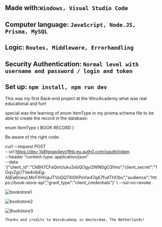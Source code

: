 Made with:```Windows, Visual Studio Code```
-----------------------------------------------------
Computer language: ```JavaScript, Node.JS, Prisma, MySQL```
------------------------------------------------------
Logic: ```Routes, Middleware, Errorhandling```
------------------------------------------------------
Security Authentication: ```Normal level with username and password / login and token```
----------------------------------------------------------------------------------

Set up:
```npm install, npm run dev```
---------------------------------------------------------------------------------


This was my first Back-end project at the WincAcademy what was real educational and fun!

special was the learning of enum ItemType in my prisma.schema file to be able to create the record in the database:

 enum ItemType {
  BOOK
  RECORD
} 

Be aware of the right code: 

curl --request POST \
--url https://dev-1s8fgraw4evcfthb.eu.auth0.com/oauth/token \
--header "content-type: application/json" \
--data '{"client_id":"CkBH7CFaQmUuku3xbQOgyi2WN0gO3fmo","client_secret":"1OqvZgUTVe4nIbEg-AIjEa6nwuLMcFXHirjaJTVoQQTKl0hPoVw47qA7fvdTHObv","audience":"https://book-store-api","grant_type":"client_credentials"}' \ --ssl-no-revoke .

![bookstore1](https://github.com/aelyakoubi/bookstore-Back-end/assets/115151631/6f5ffc81-1545-444d-8af2-35d3e322db7f)

![bookstore2](https://github.com/aelyakoubi/bookstore-Back-end/assets/115151631/a84aa1a3-a725-4d4b-833c-35d063e0606d)

![Bookstore3](https://github.com/aelyakoubi/bookstore-Back-end/assets/115151631/a8ed1c8f-46f2-4b1d-ab6e-09239abe5649)


```Thanks and credits to WincAcademy in Amsterdam, The Netherlands!```

